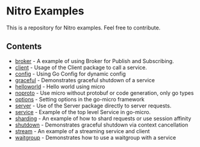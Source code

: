 # Nitro Examples

This is a repository for Nitro examples. Feel free to contribute.

## Contents

- [broker](broker) - A example of using Broker for Publish and Subscribing.
- [client](client) - Usage of the Client package to call a service.
- [config](config) - Using Go Config for dynamic config
- [graceful](graceful) - Demonstrates graceful shutdown of a service
- [helloworld](helloworld) - Hello world using micro
- [noproto](noproto) - Use micro without protobuf or code generation, only go types
- [options](options) - Setting options in the go-micro framework
- [server](server) - Use of the Server package directly to server requests.
- [service](service) - Example of the top level Service in go-micro.
- [sharding](sharding) - An example of how to shard requests or use session affinity
- [shutdown](shutdown) - Demonstrates graceful shutdown via context cancellation
- [stream](stream) - An example of a streaming service and client
- [waitgroup](waitgroup) - Demonstrates how to use a waitgroup with a service

